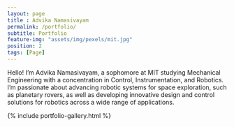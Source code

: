 ```yaml
--- 
layout: page
title : Advika Namasivayam 
permalink: /portfolio/
subtitle: Portfolio
feature-img: "assets/img/pexels/mit.jpg"
position: 2
tags: [Page]
---
```


Hello! I’m Advika Namasivayam, a sophomore at MIT studying Mechanical Engineering with a concentration in Control, Instrumentation, and Robotics. I’m passionate about advancing robotic systems for space exploration, such as planetary rovers, as well as developing innovative design and control solutions for robotics across a wide range of applications.

{% include portfolio-gallery.html %}

